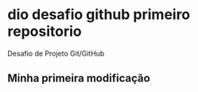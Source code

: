 # dio desafio github primeiro repositorio
Desafio de Projeto Git/GitHub

## Minha primeira modificação 
